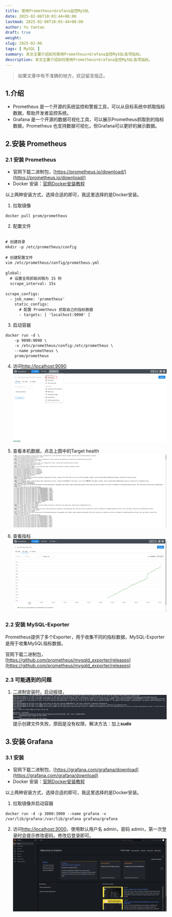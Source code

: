 ```yaml
---
title: 使用Prometheus+Grafana监控MySQL
date: 2025-02-06T10:03:44+08:00
lastmod: 2025-02-06T10:03:44+08:00
author: Yu Yantao
draft: true
weight:
slug: 2025-02-06
tags: [ MySQL ]
summary: 本文主要介绍如何使用Prometheus+Grafana监控MySQL各项指标。
description: 本文主要介绍如何使用Prometheus+Grafana监控MySQL各项指标。
---
```


> 如果文章中有不准确的地方，欢迎留言指正。

## 1.介绍

* Prometheus 是一个开源的系统监控和警报工具，可以从目标系统中抓取指标数据，帮助开发者监控系统。
* Grafana 是一个开源的数据可视化工具，可以展示Prometheus抓取到的指标数据，Prometheus 也支持数据可视化，但Grafana可以更好的展示数据。

## 2.安装 Prometheus

### 2.1 安装 Prometheus

* 官网下载二进制包，[https://prometheus.io/download/](https://prometheus.io/download/)
* Docker 安装：[官网Docker安装教程](https://prometheus.io/docs/prometheus/latest/installation/#using-docker)

以上两种安装方式，选择合适的即可，我这里选择的是Docker安装。

1. 拉取镜像

```shell
docker pull prom/prometheus
```

2. 配置文件

```shell

# 创建目录
mkdir -p /etc/prometheus/config

# 创建配置文件
vim /etc/prometheus/config/prometheus.yml

global:
  # 设置全局抓取间隔为 15 秒
  scrape_interval: 15s

scrape_configs:
  - job_name: 'prometheus'
    static_configs:
      # 配置 Prometheus 抓取自己的指标数据
      - targets: [ 'localhost:9090' ]
```

3. 启动容器

```shell
docker run -d \
    -p 9090:9090 \
    -v /etc/prometheus/config:/etc/prometheus \
	--name prometheus \
    prom/prometheus
```

4. 访问[http://localhost:9090](http://localhost:9090)
   ![Prometheus.png](Prometheus.png)

5. 查看本机数据，点击上图中的Target health
   ![Linux.png](Linux.png)

6. 查看指标
   ![CpuGraph.png](CpuGraph.png)

### 2.2 安装 MySQL-Exporter

Prometheus提供了多个Exporter，用于收集不同的指标数据，MySQL-Exporter是用于收集MySQL指标数据。

官网下载二进制包，[https://github.com/prometheus/mysqld_exporter/releases](https://github.com/prometheus/mysqld_exporter/releases)

### 2.3 可能遇到的问题

1. 二进制安装时，启动报错，![Error.png](Error.png)
   提示创建文件失败，原因是没有权限，解决方法：加上**sudo**

## 3.安装 Grafana

### 3.1 安装

* 官网下载二进制包，[https://grafana.com/grafana/download](https://grafana.com/grafana/download)
* Docker 安装：[官网Docker安装教程](https://grafana.com/grafana/download?platform=docker)

以上两种安装方式，选择合适的即可，我这里选择的是Docker安装。

1. 拉取镜像并启动容器

```shell
docker run -d -p 3000:3000 --name grafana -v /var/lib/grafana:/var/lib/grafana grafana/grafana
```

2. 访问[http://localhost:3000](http://localhost:3000)，使用默认用户名 admin，密码 admin，第一次登录时会提示修改密码，修改后登录即可。
   ![GrafanaIndex.png](GrafanaIndex.png)